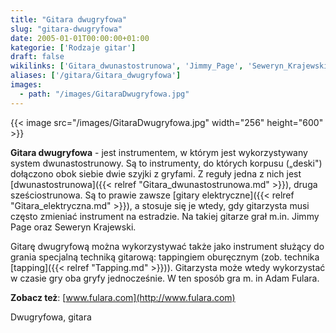 ```yaml
---
title: "Gitara dwugryfowa"
slug: "gitara-dwugryfowa"
date: 2005-01-01T00:00:00+01:00
kategorie: ['Rodzaje gitar']
draft: false
wikilinks: ['Gitara_dwunastostrunowa', 'Jimmy_Page', 'Seweryn_Krajewski', 'gitara_elektryczna', 'grafika:GitaraDwugryfowa.jpg', 'tapping']
aliases: ['/gitara/Gitara_dwugryfowa']
images:
  - path: "/images/GitaraDwugryfowa.jpg"
---
```

{{< image src="/images/GitaraDwugryfowa.jpg" width="256" height="600" >}}

**Gitara dwugryfowa** - jest instrumentem, w którym jest wykorzystywany
system dwunastostrunowy. Są to instrumenty, do których korpusu („deski")
dołączono obok siebie dwie szyjki z gryfami. Z reguły jedna z nich jest
[dwunastostrunowa]({{< relref "Gitara_dwunastostrunowa.md" >}}), druga
sześciostrunowa. Są to prawie zawsze [gitary
elektryczne]({{< relref "Gitara_elektryczna.md" >}}), a stosuje się je wtedy, gdy
gitarzysta musi często zmieniać instrument na estradzie. Na takiej
gitarze grał m.in. Jimmy Page<!-- link nie odnosił się do niczego: 'Gitara dwugryfowa' (PosixPath('Gitara_dwugryfowa.md')) links to 'Jimmy_Page' (PosixPath('/no/path/exists')) and that does not exist --> oraz Seweryn
Krajewski<!-- link nie odnosił się do niczego: 'Gitara dwugryfowa' (PosixPath('Gitara_dwugryfowa.md')) links to 'Seweryn_Krajewski' (PosixPath('/no/path/exists')) and that does not exist -->.

Gitarę dwugryfową można wykorzystywać także jako instrument służący do
grania specjalną techniką gitarową: tappingiem oburęcznym (zob. technika
[tapping]({{< relref "Tapping.md" >}})). Gitarzysta może wtedy wykorzystać w
czasie gry oba gryfy jednocześnie. W ten sposób gra m. in Adam Fulara.

**Zobacz też**: [www.fulara.com](http://www.fulara.com)

Dwugryfowa, gitara<!-- link nie odnosił się do niczego: 'Gitara dwugryfowa' (PosixPath('Gitara_dwugryfowa.md')) links to 'kategoria:rodzaje_gitar' (PosixPath('/no/path/exists')) and that does not exist -->
